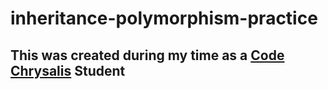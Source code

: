 # inheritance-polymorphism-practice
## This was created during my time as a [Code Chrysalis](https://codechrysalis.io) Student